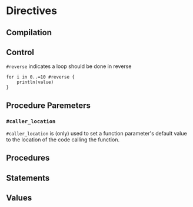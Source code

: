 # Directives

## Compilation

## Control

`#reverse` indicates a loop should be done in reverse

```
for i in 0..=10 #reverse {
    println(value)
}
```

## Procedure Paremeters

### `#caller_location`

`#caller_location` is (only) used to set a function parameter's default value to the location of the code calling the function.

## Procedures

## Statements

## Values

